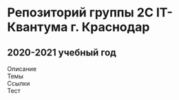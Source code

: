 # Репозиторий группы 2С IT-Квантума г. Краснодар
## 2020-2021 учебный год

Описание  
Темы  
Ссылки  
Тест
